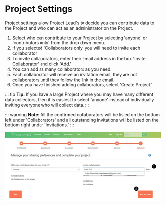 # Project Settings

Project settings allow Project Lead's to decide you can contribute data to the Project and who can act as an administrator on the Project.

1. Select who can contribute to your Project by selecting 'anyone' or 'contributors only' from the drop down menu.
2. If you selected 'Collaborators only' you will need to invite each collaborator
3. To invite collaborators, enter their email address in the box 'Invite Collaborator' and click 'Add.'
4. You can add as many collaborators as you need.
5. Each collaborator will receive an invitation email, they are not collaborators until they follow the link in the email.
6. Once you have finished adding collaborators, select 'Create Project.'

::: tip
**Tip:** If you have a large Project where you may have many different data collectors, then it is easiest to select 'anyone' instead of individually inviting everyone who will collect data.
:::

::: warning
**Note:** All the confirmed collaborators will be listed on the bottom left under 'Collaborators' and all outstanding invitations will be listed on the bottom right under 'Invitations.'
:::

![Invite Collaborator](./images/invite-collaborator.jpg)
